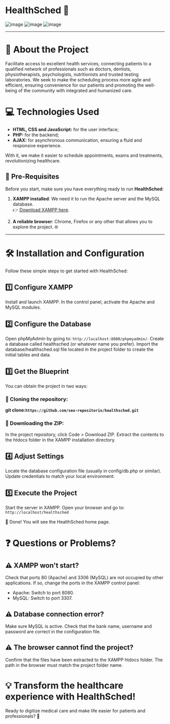 # HealthSched 🏥  
![image](https://github.com/user-attachments/assets/783a5b43-0818-4f81-b5e4-7f7a0add243f)
![image](https://github.com/user-attachments/assets/5b5bc460-c49d-49a5-a988-3ffd9caac7e1)
![image](https://github.com/user-attachments/assets/6f8b2539-476e-477a-a214-5cf214446764)

---
# 🌟 About the Project

Facilitate access to excellent health services, connecting patients to a qualified network of professionals such as doctors, dentists, physiotherapists, psychologists, nutritionists and trusted testing laboratories. 
We seek to make the scheduling process more agile and efficient, ensuring convenience for our patients and promoting the well-being of the community with integrated and humanized care.

# 💻 Technologies Used

- **HTML, CSS and JavaScript:** for the user interface;
- **PHP:** for the backend;
- **AJAX:** for asynchronous communication, ensuring a fluid and responsive experience.

With it, we make it easier to schedule appointments, exams and treatments, revolutionizing healthcare.

## 🚀 Pre-Requisites  
Before you start, make sure you have everything ready to run **HealthSched**:

1. **XAMPP installed**: We need it to run the Apache server and the MySQL database.  
   👉 [Download XAMPP here](https://www.apachefriends.org/index.html).

2. **A reliable browser**: Chrome, Firefox or any other that allows you to explore the project. 🌐  

---

# 🛠️ Installation and Configuration
Follow these simple steps to get started with HealthSched:

## 1️⃣ Configure XAMPP
Install and launch XAMPP.
In the control panel, activate the Apache and MySQL modules.

## 2️⃣ Configure the Database
Open phpMyAdmin by going to: ``http://localhost:8080/phpmyadmin/``.
Create a database called healthsched (or whatever name you prefer).
Import the database/healthsched.sql file located in the project folder to create the initial tables and data.

## 3️⃣ Get the Blueprint
You can obtain the project in two ways:

### 🔸 Cloning the repository:
**git clone: ​​``https://github.com/seu-repositorio/healthsched.git``**

### 🔸 Downloading the ZIP:
In the project repository, click Code > Download ZIP. 
Extract the contents to the htdocs folder in the XAMPP installation directory.

## 4️⃣ Adjust Settings
Locate the database configuration file (usually in config/db.php or similar). Update credentials to match your local environment:

## 5️⃣ Execute the Project
Start the server in XAMPP. Open your browser and go to: ``http://localhost/healthsched``

🎉 Done! You will see the HealthSched home page.

# ❓ Questions or Problems?

## ⚠️ XAMPP won't start?
Check that ports 80 (Apache) and 3306 (MySQL) are not occupied by other applications. If so, change the ports in the XAMPP control panel:
- Apache: Switch to port 8080.
- MySQL: Switch to port 3307.

## ⚠️ Database connection error?
Make sure MySQL is active. Check that the bank name, username and password are correct in the configuration file.

## ⚠️ The browser cannot find the project?
Confirm that the files have been extracted to the XAMPP htdocs folder. The path in the browser must match the project folder name.

# 💡 Transform the healthcare experience with HealthSched!
Ready to digitize medical care and make life easier for patients and professionals? 🚀
